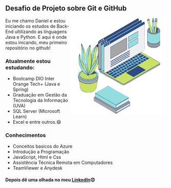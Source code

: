 ## Desafio de Projeto sobre Git e GitHub



<img src="https://github.com/Danry20/imageNoteStudy/blob/main/NoteStudy-removebg-preview.png" align="right" min-width="300px" max-width="300px" width="300px" >

<p align="left">
Eu me chamo Daniel e estou iniciando os estudos de Back-End ultilizando as linguagens Java e Python. E aqui é onde estou inicando, meu primeiro repositório no github!
</p>

### Atualmente estou estudando:

- Bootcamp DIO Inter Orange Tech+ (Java e Spring)
- Graduação em Gestão da Tecnologia da Informação (UVA)
- SQL Server (Microsoft Learn)
- Excel e entre outros.:smile:

### Conhecimentos

* Conceitos basicos do Azure
* Introdução a Programação
* JavaScript, Html e Css
* Assistência Técnica Remota em Computadores
* TeamViewer e Anydesk

#### Depois dê uma olhada no meu <a href="https://www.linkedin.com/in/daniel-nery-dns/">LinkedIn</a>:blush:

